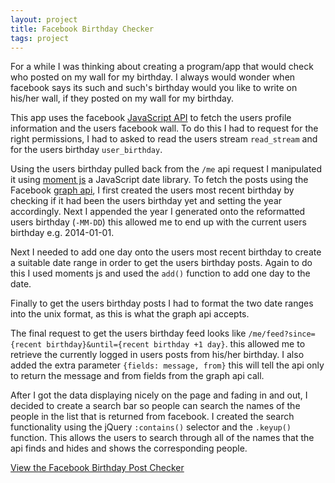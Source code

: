 ```yaml
---
layout: project
title: Facebook Birthday Checker
tags: project
---
```

For a while I was thinking about creating a program/app that would check who posted on my wall for my birthday. I always would wonder when facebook says its such and such's birthday would you like to write on his/her wall, if they posted on my wall for my birthday.

This app uses the facebook [JavaScript API](https://developers.facebook.com/docs/javascript/) to fetch the users profile information and the users facebook wall. To do this I had to request for the right permissions, I had to asked to read the users stream `read_stream` and for the users birthday `user_birthday`.

Using the users birthday pulled back from the `/me` api request I manipulated it using [moment js](http://momentjs.com/) a JavaScript date library. To fetch the posts using the Facebook [graph api](https://developers.facebook.com/docs/graph-api/quickstart/), I first created the users most recent birthday by checking if it had been the users birthday yet and setting the year accordingly. Next I appended the year I generated onto the reformatted users birthday (`-MM-DD`) this allowed me to end up with the current users birthday e.g. 2014-01-01.

Next I needed to add one day onto the users most recent birthday to create a suitable date range in order to get the users birthday posts. Again to do this I used moments js and used the `add()` function to add one day to the date.

Finally to get the users birthday posts I had to format the two date ranges into the unix format, as this is what the graph api accepts.

The final request to get the users birthday feed looks like `/me/feed?since={recent birthday}&until={recent birthday +1 day}`. this allowed me to retrieve the currently logged in users posts from his/her birthday. I also added the extra parameter `{fields: message, from}` this will tell the api only to return the message and from fields from the graph api call.

After I got the data displaying nicely on the page and fading in and out, I decided to create a search bar so people can search the names of the people in the list that is returned from facebook. I created the search functionality using the jQuery `:contains()` selector and the `.keyup()` function. This allows the users to search through all of the names that the api finds and hides and shows the corresponding people.

<a class="button" href='{{site.url}}projects/birthday-checker/'>View the Facebook Birthday Post Checker</a>